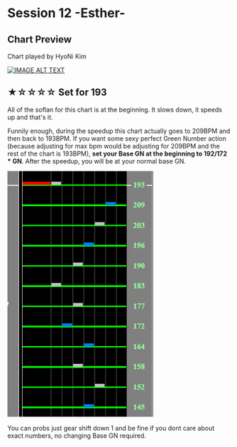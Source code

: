 # Session 12 -Esther-

## Chart Preview

Chart played by HyoNi Kim

[![IMAGE ALT TEXT](https://i.ytimg.com/vi/dF77AS4VzgM/maxresdefault.jpg)](https://youtu.be/OYeNoAbT-nc?t=31 "[AC] Beatmania IIDX 21 SPADA - SP Session 12 -Esther- Another [HARD]")

## ★☆☆☆☆ Set for 193

All of the soflan for this chart is at the beginning. It slows down, it speeds up and that's it.

Funnily enough, during the speedup this chart actually goes to 209BPM and then back to 193BPM. If you want some sexy perfect Green Number action (because adjusting for max bpm would be adjusting for 209BPM and the rest of the chart is 193BPM), **set your Base GN at the beginning to 192/172 \* GN**. After the speedup, you will be at your normal base GN.

![S12 Esthers](S12E.png "Session 12 Esthers soflan diagram")

You can probs just gear shift down 1 and be fine if you dont care about exact numbers, no changing Base GN required.
